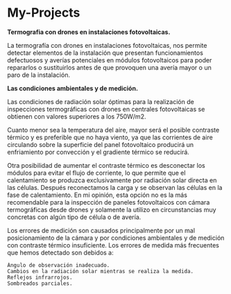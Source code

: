 # My-Projects

**Termografia con drones en instalaciones fotovoltaicas.**

La termografía con drones en instalaciones fotovoltaicas, nos permite detectar elementos de la instalación que presentan funcionamientos defectuosos y averías potenciales en módulos fotovoltaicos para poder repararlos o sustituirlos antes de que provoquen una avería mayor o un paro de la instalación.

**Las condiciones ambientales y de medición.**


Las condiciones de radiación solar óptimas para la realización de inspecciones termográficas con drones en centrales fotovoltaicas se obtienen con valores superiores a los 750W/m2.

Cuanto menor sea la temperatura del aire, mayor será el posible contraste térmico y es preferible que no haya viento, ya que las corrientes de aire circulando sobre la superficie del panel fotovoltaico producirá un enfriamiento por convección y el gradiente térmico se reducirá.

Otra posibilidad de aumentar el contraste térmico es desconectar los módulos para evitar el flujo de corriente, lo que permite que el calentamiento se produzca exclusivamente por radiación solar directa en las células. Después reconectamos la carga y se observan las células en la fase de calentamiento. En mi opinión, esta opción no es la más recomendable para la inspección de paneles fotovoltaicos con cámara termográficas desde drones y solamente la utilizo en circunstancias muy concretas con algún tipo de célula o de avería. 

Los errores de medición son causados principalmente por un mal posicionamiento de la cámara y por condiciones ambientales y de medición con contraste térmico insuficiente. Los errores de medida más frecuentes que hemos detectado son debidos a:

    Ángulo de observación inadecuado.
    Cambios en la radiación solar mientras se realiza la medida.
    Reflejos infrarrojos.
    Sombreados parciales.
